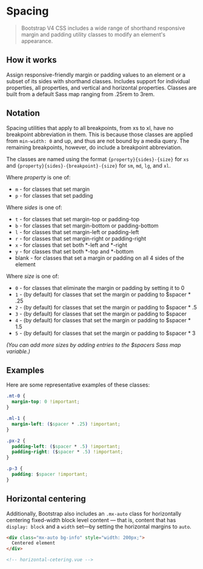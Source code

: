 # Spacing

> Bootstrap V4 CSS includes a wide range of shorthand responsive margin and
> padding utility classes to modify an element's appearance.

## How it works

Assign responsive-friendly margin or padding values to an element or a subset of its
sides with shorthand classes. Includes support for individual properties, all properties,
and vertical and horizontal properties. Classes are built from a default Sass map
ranging from .25rem to 3rem.


## Notation

Spacing utilities that apply to all breakpoints, from xs to xl, have no breakpoint abbreviation
in them. This is because those classes are applied from `min-width: 0` and up, and thus are
not bound by a media query. The remaining breakpoints, however, do include a breakpoint abbreviation.

The classes are named using the format `{property}{sides}-{size}` for `xs` and
`{property}{sides}-{breakpoint}-{size}` for `sm`, `md`, `lg`, and `xl`.

Where _property_ is one of:
- `m` - for classes that set margin
- `p` - for classes that set padding

Where _sides_ is one of:
- `t` - for classes that set margin-top or padding-top
- `b` - for classes that set margin-bottom or padding-bottom
- `l` - for classes that set margin-left or padding-left
- `r` - for classes that set margin-right or padding-right
- `x` - for classes that set both *-left and *-right
- `y` - for classes that set both *-top and *-bottom
- blank - for classes that set a margin or padding on all 4 sides of the element

Where _size_ is one of:
- `0` - for classes that eliminate the margin or padding by setting it to 0
- `1` - (by default) for classes that set the margin or padding to $spacer * .25
- `2` - (by default) for classes that set the margin or padding to $spacer * .5
- `3` - (by default) for classes that set the margin or padding to $spacer
- `4` - (by default) for classes that set the margin or padding to $spacer * 1.5
- `5` - (by default) for classes that set the margin or padding to $spacer * 3

_(You can add more sizes by adding entries to the $spacers Sass map variable.)_


## Examples

Here are some representative examples of these classes:
```css
.mt-0 {
  margin-top: 0 !important;
}

.ml-1 {
  margin-left: ($spacer * .25) !important;
}

.px-2 {
  padding-left: ($spacer * .5) !important;
  padding-right: ($spacer * .5) !important;
}

.p-3 {
  padding: $spacer !important;
}
```


## Horizontal centering

Additionally, Bootstrap also includes an `.mx-auto` class for horizontally centering
fixed-width block level content — that is, content that has `display: block` and a `width`
set—by setting the horizontal margins to `auto`.

```html
<div class="mx-auto bg-info" style="width: 200px;">
  Centered element
</div>

<!-- horizontal-cetering.vue -->
```
